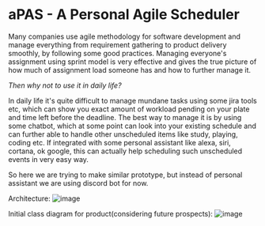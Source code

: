 # aPAS - A Personal Agile Scheduler
Many companies use agile methodology for software development and manage everything from requirement gathering to product delivery smoothly, by following some good practices.
Managing everyone's assignment using sprint model is very effective and gives the true picture of how much of assignment load someone has and how to further manage it.

*Then why not to use it in daily life?*

In daily life it's quite difficult to manage mundane tasks using some jira tools etc, which can show you exact amount of workload pending on your plate and time left before the deadline. The best way to manage it is by using some chatbot, which at some point can look into your existing schedule and can further able to handle other unscheduled items like study, playing, coding etc.
If integrated with some personal assistant like alexa, siri, cortana, ok google, this can actually help scheduling such unscheduled events in very easy way.

So here we are trying to make similar prototype, but instead of personal assistant we are using discord bot for now.

Architecture:
![image](https://user-images.githubusercontent.com/16212546/133550649-23125bf6-476e-435e-8f16-42a777d034fb.png)

Initial class diagram for product(considering future prospects):
![image](https://user-images.githubusercontent.com/16212546/133550846-e297d9f2-9907-4174-b1ec-d261a8b1353f.png)

